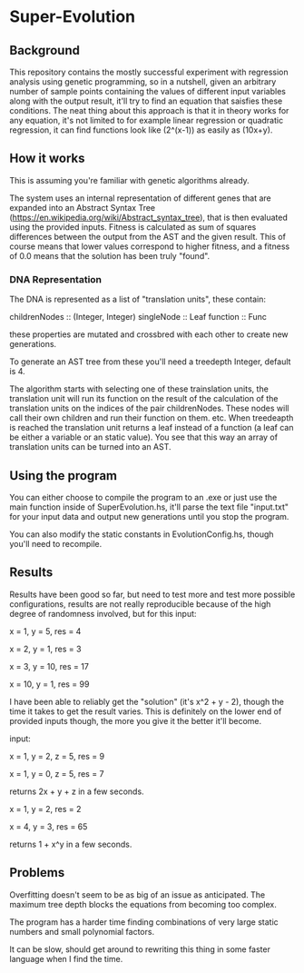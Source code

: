 # Super-Evolution

## Background

This repository contains the mostly successful experiment with regression analysis using genetic programming, so in a nutshell, given an arbitrary number of sample points containing the values of different input variables along with the output result, it'll try to find an equation that saisfies these conditions. The neat thing about this approach is that it in theory works for any equation, it's not limited to for example linear regression or quadratic regression, it can find functions look like (2^(x-1)) as easily as (10x+y).

## How it works

This is assuming you're familiar with genetic algorithms already.

The system uses an internal representation of different genes that are expanded into an Abstract Syntax Tree (https://en.wikipedia.org/wiki/Abstract_syntax_tree), that is then evaluated using the provided inputs. Fitness is calculated as sum of squares differences between the output from the AST and the given result. This of course means that lower values correspond to higher fitness, and a fitness of 0.0 means that the solution has been truly "found".

### DNA Representation

The DNA is represented as a list of "translation units", these contain:

childrenNodes :: (Integer, Integer)
singleNode :: Leaf
function :: Func

these properties are mutated and crossbred with each other to create new generations.

To generate an AST tree from these you'll need a treedepth Integer, default is 4.

The algorithm starts with selecting one of these trainslation units, the translation unit will run its function on the result of the calculation of the translation units on the indices of the pair childrenNodes. These nodes will call their own children and run their function on them. etc. When treedeapth is reached the translation unit returns a leaf instead of a function (a leaf can be either a variable or an static value). You see that this way an array of translation units can be turned into an AST.

## Using the program

You can either choose to compile the program to an .exe or just use the main function inside of SuperEvolution.hs, it'll parse the text file "input.txt" for your input data and output new generations until you stop the program.

You can also modify the static constants in EvolutionConfig.hs, though you'll need to recompile.
## Results

Results have been good so far, but need to test more and test more possible configurations, results are not really reproducible because of the high degree of randomness involved, but for this input:

x = 1, y = 5, res = 4

x = 2, y = 1, res = 3

x = 3, y = 10, res = 17

x = 10, y = 1, res = 99

I have been able to reliably get the "solution" (it's x^2 + y - 2), though the time it takes to get the result varies. This is definitely on the lower end of provided inputs though, the more you give it the better it'll become.

input:

x = 1, y = 2, z = 5, res = 9

x = 1, y = 0, z = 5, res = 7

returns 2x + y + z in a few seconds.

x = 1, y = 2, res = 2

x = 4, y = 3, res = 65

returns 1 + x^y in a few seconds.

## Problems

Overfitting doesn't seem to be as big of an issue as anticipated. The maximum tree depth blocks the equations from becoming too complex.

The program has a harder time finding combinations of very large static numbers and small polynomial factors.

It can be slow, should get around to rewriting this thing in some faster language when I find the time.

